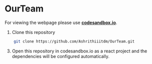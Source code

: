 # OurTeam

For viewing the webpage please use <a href="https://codesandbox.io">**codesandbox.io**</a>.<br>
1. Clone this repository
  ```bash
      git clone https://github.com/Ashrithiiitdm/OurTeam.git
  ```
3. Open this repository in codesandbox.io as a react project and the dependencies will be configured automatically.

